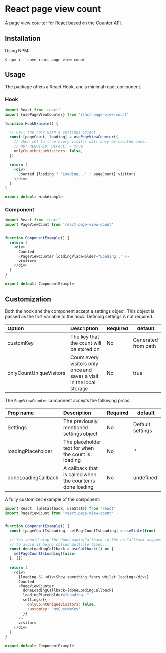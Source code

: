 # React page view count
A page view counter for React based on the [Counter API](https://counterapi.dev/).

## Installation
Using NPM:
```
$ npm i --save react-page-view-count
```

## Usage
The package offers a React Hook, and a minimal react component.
### Hook
```js
import React from 'react'
import {usePageViewCounter} from 'react-page-view-count'

function HookExample() {
  
  // Call the hook with a settings object
  const [pageCount, loading] = usePageViewCounter({
    // when set to true every visitor will only be counted once.
    // NOT REQUIRED, DEFAULT = true
    onlyCountUniqueVisitors: false,
  })
  
  return (
    <div>
      Counted {loading ? 'Loading...' : pageCount} visitors
    </div>
  )
}

export default HookExample
```

### Component
```js
import React from 'react'
import PageViewCount from 'react-page-view-count'


function ComponentExample() {
  return (
    <div>
      Counted 
      <PageViewCounter loadingPlaceHolder="Loading.." />
      visitors
    </div>
  )
}

export default ComponentExample
```

## Customization
Both the hook and the component accept a settings object. This object is passed as the first variable to the hook. Defining settings is not required.

| Option                  | Description                                                           | Required | default             |
|:------------------------|:----------------------------------------------------------------------|----------|---------------------|
| customKey               | The key that the count will be stored on                              | No       | Generated from path |
| onlyCountUniqueVisitors | Count every visitors only once and saves a visit in the local storage | No       | true                |

The `PageViewCounter` component accepts the following props:

| Prop name           | Description                                                | Required | default          |
|:--------------------|:-----------------------------------------------------------|----------|------------------|
| Settings            | The previously mentioned settings object                   | No       | Default settings |
| loadingPlaceholder  | The placeholder text for when the count is loading         | No       | ''               |
| doneLoadingCallback | A callback that is called when the counter is done loading | No       | undefined        |

A fully customized example of the component:
```js
import React, {useCallback, useState} from 'react'
import PageViewCount from 'react-page-view-count'


function ComponentExample() {
  const [pageCountIsLoading, setPageCountIsLoading] = useState(true)

  // You should wrap the doneLoadingCallback in the useCallback wrapper 
  // to avoid it being called multiple times.
  const doneLoadingCallback = useCallback(() => {
    setPageCountIsLoading(false)
  }, [])
  
  return (
    <div>
      {loading && <div>Show something fancy whilst loading</div>}
      Counted
      <PageViewCounter 
        doneLoadingCallback={doneLoadingCallback} 
        loadingPlaceHolder="Loading.."
        settings={{
          onlyCountUniqueVisitors: false,
          customKey: 'myCustomKey'
        }}
      />
      visitors
    </div>
  )
}

export default ComponentExample
```
